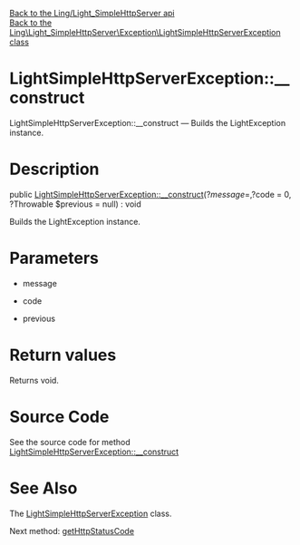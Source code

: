 [Back to the Ling/Light_SimpleHttpServer api](https://github.com/lingtalfi/Light_SimpleHttpServer/blob/master/doc/api/Ling/Light_SimpleHttpServer.md)<br>
[Back to the Ling\Light_SimpleHttpServer\Exception\LightSimpleHttpServerException class](https://github.com/lingtalfi/Light_SimpleHttpServer/blob/master/doc/api/Ling/Light_SimpleHttpServer/Exception/LightSimpleHttpServerException.md)


LightSimpleHttpServerException::__construct
================



LightSimpleHttpServerException::__construct — Builds the LightException instance.




Description
================


public [LightSimpleHttpServerException::__construct](https://github.com/lingtalfi/Light_SimpleHttpServer/blob/master/doc/api/Ling/Light_SimpleHttpServer/Exception/LightSimpleHttpServerException/__construct.md)(?$message = , ?$code = 0, ?Throwable $previous = null) : void




Builds the LightException instance.




Parameters
================


- message

    

- code

    

- previous

    


Return values
================

Returns void.








Source Code
===========
See the source code for method [LightSimpleHttpServerException::__construct](https://github.com/lingtalfi/Light_SimpleHttpServer/blob/master/Exception/LightSimpleHttpServerException.php#L30-L33)


See Also
================

The [LightSimpleHttpServerException](https://github.com/lingtalfi/Light_SimpleHttpServer/blob/master/doc/api/Ling/Light_SimpleHttpServer/Exception/LightSimpleHttpServerException.md) class.

Next method: [getHttpStatusCode](https://github.com/lingtalfi/Light_SimpleHttpServer/blob/master/doc/api/Ling/Light_SimpleHttpServer/Exception/LightSimpleHttpServerException/getHttpStatusCode.md)<br>

